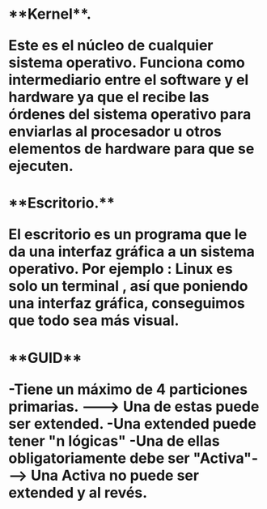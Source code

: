 <h1>**Kernel**.

Este es el núcleo de cualquier sistema operativo. Funciona como intermediario entre el software y el hardware ya que el
recibe las órdenes del sistema operativo para enviarlas al procesador u otros elementos de hardware para que se ejecuten.

<h1>**Escritorio.**

El escritorio es un programa que le da una interfaz gráfica a un sistema operativo. 
Por ejemplo : Linux es solo un terminal , así que poniendo una interfaz gráfica, conseguimos que todo sea más visual.

<h1>**GUID**

-Tiene un máximo de 4 particiones primarias. ---> Una de estas puede ser extended. -Una extended puede tener 
"n lógicas" -Una de ellas obligatoriamente debe ser "Activa"---> Una Activa no puede ser extended y al revés.

